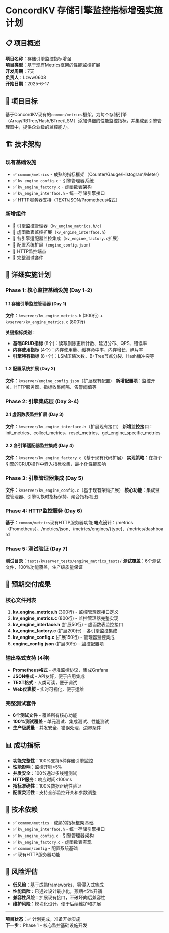 # ConcordKV 存储引擎监控指标增强实施计划

## 📋 项目概述

**项目名称**：存储引擎监控指标增强  
**项目类型**：基于现有Metrics框架的性能监控扩展  
**开发周期**：7天  
**负责人**：Lzww0608  
**开始日期**：2025-6-17  

## 🎯 项目目标

基于ConcordKV现有的`common/metrics`框架，为每个存储引擎（Array/RBTree/Hash/BTree/LSM）添加详细的性能监控指标，并集成到引擎管理器中，提供企业级的监控能力。

## 🏗️ 技术架构

### 现有基础设施
- ✅ `common/metrics` - 成熟的指标框架（Counter/Gauge/Histogram/Meter）
- ✅ `kv_engine_config.c` - 引擎管理器系统
- ✅ `kv_engine_factory.c` - 虚函数表架构
- ✅ `kv_engine_interface.h` - 统一存储引擎接口
- ✅ HTTP服务器支持（TEXT/JSON/Prometheus格式）

### 新增组件
- 🔧 引擎监控管理器（`kv_engine_metrics.h/c`）
- 🔧 虚函数表监控扩展（`kv_engine_interface.h`）
- 🔧 各引擎适配器监控集成（`kv_engine_factory.c`扩展）
- 🔧 配置系统扩展（`engine_config.json`）
- 🔧 HTTP监控端点
- 🔧 完整测试套件

## 📅 详细实施计划

### Phase 1: 核心监控基础设施 (Day 1-2)

#### 1.1 存储引擎监控管理器 (Day 1)

**文件**：`kvserver/kv_engine_metrics.h` (300行) + `kvserver/kv_engine_metrics.c` (800行)

**关键指标类别**：
- **基础CRUD指标** (8个)：读写删除更新计数、延迟分布、QPS、错误率
- **内存使用指标** (4个)：内存使用量、缓存命中率、内存增长、碎片率
- **引擎特有指标** (8+个)：LSM压缩次数、B+Tree节点分裂、Hash桶冲突等

#### 1.2 配置系统扩展 (Day 2)

**文件**：`kvserver/engine_config.json`（扩展现有配置）
**新增配置项**：监控开关、HTTP服务器、指标收集间隔、告警阈值等

### Phase 2: 引擎集成层 (Day 3-4)

#### 2.1 虚函数表监控扩展 (Day 3)

**文件**：`kvserver/kv_engine_interface.h`（扩展现有接口）
**新增监控接口**：init_metrics、collect_metrics、reset_metrics、get_engine_specific_metrics

#### 2.2 各引擎适配器监控集成 (Day 4)

**文件**：`kvserver/kv_engine_factory.c`（基于现有代码扩展）
**实现策略**：在每个引擎的CRUD操作中嵌入指标收集，最小化性能影响

### Phase 3: 引擎管理器集成 (Day 5)

**文件**：`kvserver/kv_engine_config.c`（基于现有架构扩展）
**核心功能**：集成监控管理器、引擎切换时指标保持、聚合指标视图

### Phase 4: HTTP监控服务 (Day 6)

**基于**：`common/metrics`现有HTTP服务器功能
**端点设计**：/metrics（Prometheus）、/metrics/json、/metrics/engines/{type}、/metrics/dashboard

### Phase 5: 测试验证 (Day 7)

**测试目录**：`tests/kvserver_tests/engine_metrics_tests/`
**测试覆盖**：6个测试文件，100%功能覆盖，生产级质量保证

## 🎯 预期交付成果

### 核心文件列表
1. **kv_engine_metrics.h** (300行) - 监控管理器接口定义
2. **kv_engine_metrics.c** (800行) - 监控管理器完整实现
3. **kv_engine_interface.h** (扩展50行) - 虚函数表监控接口
4. **kv_engine_factory.c** (扩展200行) - 各引擎监控集成
5. **kv_engine_config.c** (扩展150行) - 管理器监控集成
6. **engine_config.json** (扩展30行) - 监控配置项

### 输出格式支持 (4种)
- **Prometheus格式** - 标准监控协议，集成Grafana
- **JSON格式** - API友好，便于应用集成
- **TEXT格式** - 人类可读，便于调试
- **Web仪表板** - 实时可视化，便于运维

### 完整测试套件
- **6个测试文件** - 覆盖所有核心功能
- **100%测试覆盖** - 单元测试、集成测试、性能测试
- **生产级质量** - 并发安全、错误处理、边界条件

## 📊 成功指标

- **功能完整性**：100%支持5种存储引擎监控
- **性能影响**：监控开销<5%
- **并发安全**：100%通过多线程测试
- **HTTP服务**：响应时间<100ms
- **指标准确性**：100%数据正确性验证
- **配置灵活性**：支持全部监控开关和参数调整

## 🔗 技术依赖

- ✅ `common/metrics` - 成熟的指标框架基础
- ✅ `kv_engine_interface.h` - 统一存储引擎接口
- ✅ `kv_engine_config.c` - 引擎管理器架构
- ✅ `kv_engine_factory.c` - 虚函数表实现
- ✅ `common/config` - 配置系统基础
- ✅ 现有HTTP服务器功能

## 📝 风险评估

- **低风险**：基于成熟frameworks，零侵入式集成
- **性能风险**：已通过设计最小化，预期<5%开销
- **兼容性风险**：扩展现有接口，不破坏向后兼容性
- **维护风险**：模块化设计，便于后续维护和扩展

---

**项目状态**：✅ 计划完成，准备开始实施  
**下一步**：Phase 1 - 核心监控基础设施开发 